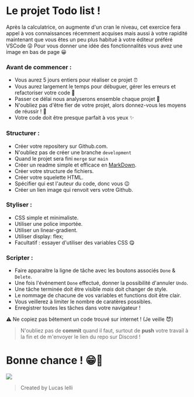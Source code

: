 # Le projet Todo list !

Après la calculatrice, on augmente d'un cran le niveau, cet exercice fera appel à vos connaissances récemment acquises mais aussi à votre rapidité maintenant que vous êtes un peu plus habitué à votre éditeur préféré VSCode 😜 Pour vous donner une idée des fonctionnalités vous avez une image en bas de page 😀

### Avant de commencer :

- Vous aurez 5 jours entiers pour réaliser ce projet ⏰
- Vous aurez largement le temps pour débuguer, gérer les erreurs et refactoriser votre code 🧠
- Passer ce délai nous analyserons ensemble chaque projet 🤲
- N'oubliez pas d'être fier de votre projet, alors donnez-vous les moyens de réussir ! 🥰
- Votre code doit être presque parfait à vos yeux ✨ 

### Structurer :

- Créer votre repositery sur Github.com.
- N'oubliez pas de créer une branche `development`
- Quand le projet sera fini `merge` sur `main`
- Créer un readme simple et efficace en [MarkDown](https://www.markdownguide.org/cheat-sheet/).
- Créer votre structure de fichiers.
- Créer votre squelette HTML.
- Spécifier qui est l'auteur du code, donc vous 😉
- Créer un lien image qui renvoit vers votre Github.

### Styliser :

- CSS simple et minimaliste.
- Utiliser une police importée.
- Utiliser un linear-gradient.
- Utiliser display: flex;
- Facultatif : essayer d'utiliser des variables CSS 😋

### Scripter :

- Faire apparaitre la ligne de tâche avec les boutons associés `Done` & `Delete`.
- Une fois l'événement `Done` effectué, donner la possibilité d'annuler `Undo`.
- Une tâche terminée doit être visible *mais* doit changer de style.
- Le nommage de chacune de vos variables et functions doit être clair.
- Vous veillerez à limiter le nombre de caratères possibles.
- Enregistrer toutes les tâches dans votre navigateur !

⚠ Ne copiez pas bêtement un code trouvé sur internet ! (Je veille 😈)

> N'oubliez pas de **commit** quand il faut, surtout de **push** votre travail à la fin et de m'envoyer le lien du repo sur Discord !

# Bonne chance ! 😁🤝

![](../../Resources/Images/ToDoListOldLucas.png)

> Created by Lucas Ielli